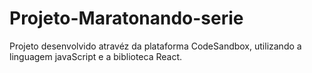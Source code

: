 # Projeto-Maratonando-serie
Projeto desenvolvido atravéz da plataforma CodeSandbox, utilizando a linguagem javaScript e a biblioteca React.
